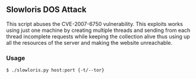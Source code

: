 ## Slowloris DOS Attack

This script abuses the CVE-2007-6750 vulnerability. This exploits works using just one machine by creating multiple threads and sending from each thread incomplete requests while keeping the collection alive thus using up all the resources of the server and making the website unreachable.


### Usage
    $ ./slowloris.py host:port {-t/--tor}
